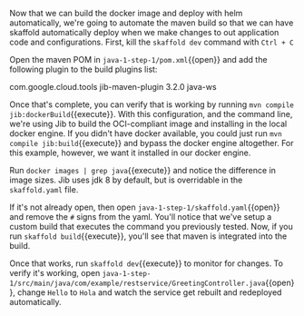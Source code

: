 Now that we can build the docker image and deploy with helm automatically, we're going to automate the maven build so that we can have skaffold automatically deploy when we make changes to out application code and configurations.  First, kill the `skaffold dev` command with `Ctrl + C`

Open the maven POM in `java-1-step-1/pom.xml`{{open}} and add the following plugin to the build plugins list:

  <plugin>
    <groupId>com.google.cloud.tools</groupId>
    <artifactId>jib-maven-plugin</artifactId>
    <version>3.2.0</version>
    <configuration>
      <to>
        <image>java-ws</image>
      </to>
    </configuration>
</plugin>

Once that's complete, you can verify that is working by running `mvn compile jib:dockerBuild`{{execute}}.  With this configuration, and the command line, we're using Jib to build the OCI-compliant image and installing in the local docker engine.  If you didn't have docker available, you could just run `mvn compile jib:build`{{execute}} and bypass the docker engine altogether.  For this example, however, we want it installed in our docker engine.

Run `docker images | grep java`{{execute}} and notice the difference in image sizes.  Jib uses jdk 8 by default, but is overridable in the `skaffold.yaml` file.

If it's not already open, then open `java-1-step-1/skaffold.yaml`{{open}} and remove the `#` signs from the yaml.  You'll notice that we've setup a custom build that executes the command you previously tested.  Now, if you run `skaffold build`{{execute}}, you'll see that maven is integrated into the build.

Once that works, run `skaffold dev`{{execute}} to monitor for changes.  To verify it's working, open `java-1-step-1/src/main/java/com/example/restservice/GreetingController.java`{{open}}, change `Hello` to `Hola` and watch the service get rebuilt and redeployed automatically.
